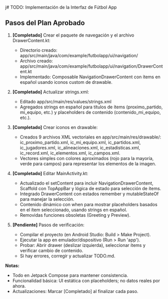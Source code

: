 j# TODO: Implementación de la Interfaz de Fútbol App

## Pasos del Plan Aprobado

1. **[Completado]** Crear el paquete de navegación y el archivo DrawerContent.kt:
   - Directorio creado: app/src/main/java/com/example/futbolapp/ui/navigation/
   - Archivo creado: app/src/main/java/com/example/futbolapp/ui/navigation/DrawerContent.kt
   - Implementado: Composable NavigationDrawerContent con ítems en español usando iconos custom de drawable.

2. **[Completado]** Actualizar strings.xml:
   - Editado app/src/main/res/values/strings.xml
   - Agregados strings en español para títulos de ítems (proximo_partido, mi_equipo, etc.) y placeholders de contenido (contenido_mi_equipo, etc.).

3. **[Completado]** Crear iconos en drawable:
   - Creados 9 archivos XML vectoriales en app/src/main/res/drawable/: ic_proximo_partido.xml, ic_mi_equipo.xml, ic_partidos.xml, ic_jugadores.xml, ic_alineaciones.xml, ic_estadisticas.xml, ic_record.xml, ic_elementos.xml, ic_campos.xml.
   - Vectores simples con colores aproximados (rojo para la mayoría, verde para campos) para representar los elementos de la imagen.

4. **[Completado]** Editar MainActivity.kt:
   - Actualizado el setContent para incluir NavigationDrawerContent, Scaffold con TopAppBar y lógica de estado para selección de ítems.
   - Integrado DrawerContent con estados remember y mutableStateOf para manejar la selección.
   - Contenido dinámico con when para mostrar placeholders basados en el ítem seleccionado, usando strings en español.
   - Removidas funciones obsoletas (Greeting y Preview).

5. **[Pendiente]** Pasos de verificación:
   - Compilar el proyecto (en Android Studio: Build > Make Project).
   - Ejecutar la app en emulador/dispositivo (Run > Run 'app').
   - Probar: Abrir drawer (deslizar izquierda), seleccionar ítems y verificar cambio de contenido.
   - Si hay errores, corregir y actualizar TODO.md.

**Notas:**
- Todo en Jetpack Compose para mantener consistencia.
- Funcionalidad básica: UI estática con placeholders; no datos reales por ahora.
- Actualizaciones: Marcar [Completado] al finalizar cada paso.
